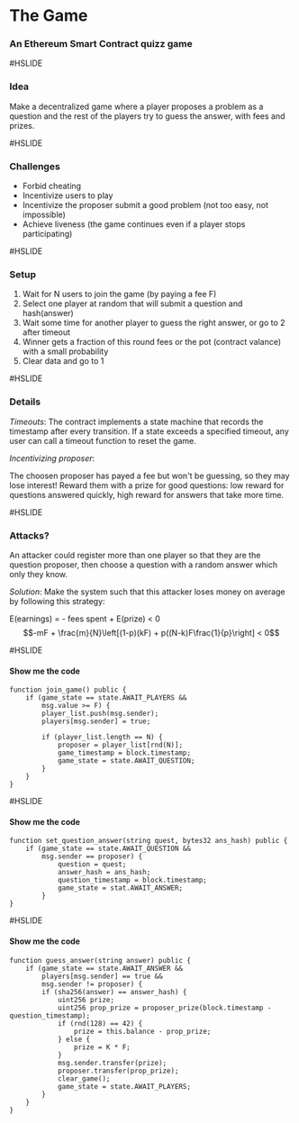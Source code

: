 # The Game
### An Ethereum Smart Contract quizz game

#HSLIDE
### Idea

Make a decentralized game where a player proposes a problem as a question and
the rest of the players try to guess the answer, with fees and prizes.

#HSLIDE
### Challenges

* Forbid cheating
* Incentivize users to play
* Incentivize the proposer submit a good problem (not too easy, not impossible)
* Achieve liveness (the game continues even if a player stops participating)

#HSLIDE
### Setup

1. Wait for N users to join the game (by paying a fee F)
2. Select one player at random that will submit a question and hash(answer)
3. Wait some time for another player to guess the right answer, or go to 2 after timeout
4. Winner gets a fraction of this round fees or the pot (contract valance) with a small probability
5. Clear data and go to 1

#HSLIDE
### Details

*Timeouts*: 
The contract implements a state machine that records the timestamp after every transition.  If a state exceeds a specified timeout, any user can call a timeout function to reset the game.

*Incentivizing proposer*: 

The choosen proposer has payed a fee but won't be guessing, so they may lose interest!  Reward them with a prize for good questions: low reward for questions answered quickly, high reward for answers that take more time.

#HSLIDE
### Attacks?

An attacker could register more than one player so that they are the question
proposer, then choose a question with a random answer which only they know.

*Solution*:
Make the system such that this attacker loses money on average by following this strategy:

E(earnings) = - fees spent + E(prize) < 0
$$-mF + \frac{m}{N}\left[(1-p)(kF) + p((N-k)F\frac{1}{p}\right] < 0$$

#HSLIDE
#### Show me the code
```
function join_game() public {
    if (game_state == state.AWAIT_PLAYERS &&
        msg.value >= F) {
        player_list.push(msg.sender);
        players[msg.sender] = true;

        if (player_list.length == N) {
            proposer = player_list[rnd(N)];
            game_timestamp = block.timestamp;
            game_state = state.AWAIT_QUESTION;
        }
    }
}
```

#HSLIDE
#### Show me the code
```
function set_question_answer(string quest, bytes32 ans_hash) public {
    if (game_state == state.AWAIT_QUESTION &&
        msg.sender == proposer) {
            question = quest;
            answer_hash = ans_hash;
            question_timestamp = block.timestamp;
            game_state = stat.AWAIT_ANSWER;
        }
}
```

#HSLIDE
#### Show me the code
```
function guess_answer(string answer) public {
    if (game_state == state.AWAIT_ANSWER &&
        players[msg.sender] == true &&
        msg.sender != proposer) {
        if (sha256(answer) == answer_hash) {
            uint256 prize;
            uint256 prop_prize = proposer_prize(block.timestamp - question_timestamp);
            if (rnd(128) == 42) {
                prize = this.balance - prop_prize;    
            } else {
                prize = K * F;
            }
            msg.sender.transfer(prize);
            proposer.transfer(prop_prize);
            clear_game();
            game_state = state.AWAIT_PLAYERS;
        }
    }
}
```
